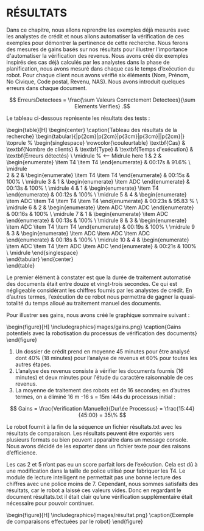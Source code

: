 # RÉSULTATS

Dans ce chapitre, nous allons reprendre les exemples déjà mesurés avec les analystes de crédit et nous allons automatiser la vérification de ces exemples pour démontrer la pertinence de cette recherche. Nous ferons des mesures de gains basés sur nos résultats pour illustrer l'importance d'automatiser la vérification des revenus.
Nous avons créé dix exemples inspirés des cas déjà calculés par les analystes dans la phase de planification, nous avons mesuré dans chaque cas le temps d’exécution du robot. Pour chaque client nous avons vérifié six éléments (Nom, Prénom, No Civique, Code postal, Revenu, NAS). Nous avons introduit quelques erreurs dans chaque document.

$$ ErreursDetectees = \frac{\sum Valeurs Correctement Detectees}{\sum Elements Verifies} .$$

Le tableau ci-dessous représente les résultats des tests :

\begin{table}[H]
\begin{center}
\caption{Tableau des résultats de la recherche}
		\begin{tabular}{|p{2cm}|p{2cm}|p{3cm}|p{3cm}||p{2cm}|}
			\toprule %
            \begin{singlespace}
			\rowcolor{\couleurtable}
			\textbf{Cas} & \textbf{Nombre de clients} & \textbf{Type} & \textbf{Temps d'exécution} & \textbf{Erreurs détectés} \\
			\midrule % <-- Midrule here
			1 &	2 & 
			\begin{enumerate}
			\item T4 \item T4
			\end{enumerate} & 00:17s & 91.6\% \\ \midrule    	
			2 & 2 & 
			\begin{enumerate}
			\item T4 \item T4
			\end{enumerate} & 00:15s & 100\% \\ \midrule
			3 & 1 & 
			\begin{enumerate}
			\item ADC
			\end{enumerate} & 00:13s & 100\% \\ \midrule
			4 & 1 & 
			\begin{enumerate}
			\item T4
			\end{enumerate} & 00:12s & 100\% \\ \midrule
			5 & 4 & 
			\begin{enumerate}
			\item ADC
			\item T4
			\item T4
			\item T4
			\end{enumerate} & 00:23s & 95.83 \% \\ \midrule
			6 & 2 & 
			\begin{enumerate}
			\item ADC
			\item ADC
			\end{enumerate} & 00:16s & 100\% \\ \midrule
			7 & 1 & 
			\begin{enumerate}
			\item ADC
			\end{enumerate} & 00:13s & 100\% \\ \midrule
			8 & 3 & 
			\begin{enumerate}
			\item ADC
			\item T4
			\item T4
			\end{enumerate} & 00:19s & 100\% \\ \midrule
			9 & 3 & 
			\begin{enumerate}
			\item ADC
			\item ADC
			\item ADC			
			\end{enumerate} & 00:18s & 100\% \\ \midrule
			10 & 4 & 
			\begin{enumerate}
			\item ADC
			\item T4
			\item ADC
			\item ADC
			\end{enumerate} & 00:21s & 100\% \\ \midrule
            \end{singlespace}		
		\end{tabular}
\end{center}		
\end{table}

Le premier élément à constater est que la durée de traitement automatisé des documents était entre douze et vingt-trois secondes. Ce qui est négligeable considérant les chiffres fournis par les analystes de crédit. En d’autres termes, l’exécution de ce robot nous permettra de gagner la quasi-totalité du temps alloué au traitement manuel des documents.

Pour illustrer ses gains, nous avons créé le graphique sommaire suivant :

\begin{figure}[H]
  \includegraphics{images/gains.png}
  \caption{Gains potentiels avec la robotisation du processus de vérification des documents}
\end{figure}

1. Un dossier de crédit prend en moyenne 45 minutes pour être analysé dont 40% (18 minutes) pour l’analyse de revenus et 60% pour toutes les autres étapes.
2. L’analyse des revenus consiste à vérifier les documents fournis (16 minutes) et deux minutes pour l'étude du caractère raisonnable de ces revenus. 
3. La moyenne de traitement des robots est de 16 secondes; en d’autres termes, on a éliminé 16 m -16 s = 15m :44s du processus initial :

$$ Gains = \frac{Verification Manuelle}{Dur\ée Processus} = \frac{15:44}{45:00} = 35\%  $$

Le robot fournit à la fin de la séquence un fichier résultats.txt avec les résultats de comparaison.
Les résultats peuvent être exportés vers plusieurs formats ou bien peuvent apparaitre dans un message console. Nous avons décidé de les exporter dans un fichier texte pour des raisons d’efficience.

Les cas 2 et 5 n’ont pas eu un score parfait lors de l’exécution.  Cela est dû à une modification dans la taille de police utilisé pour fabriquer les T4. Le module de lecture intelligent ne permettait pas une bonne lecture des chiffres avec une police moins de 7. Cependant, nous sommes satisfaits des résultats, car le robot a laissé ces valeurs vides. Donc en regardant le document résultats.txt il était clair qu’une vérification supplémentaire était nécessaire pour pouvoir continuer.

\begin{figure}[H]
  \includegraphics{images/résultat.png}
  \caption{Exemple de comparaisons effectuées par le robot}
\end{figure}